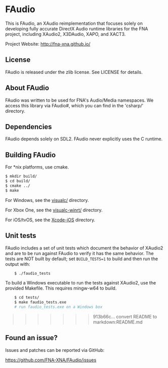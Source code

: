 # FAudio
This is FAudio, an XAudio reimplementation that focuses solely on developing
fully accurate DirectX Audio runtime libraries for the FNA project, including
XAudio2, X3DAudio, XAPO, and XACT3.

Project Website: http://fna-xna.github.io/

## License
FAudio is released under the zlib license. See LICENSE for details.

## About FAudio
FAudio was written to be used for FNA's Audio/Media namespaces. We access this
library via FAudio#, which you can find in the 'csharp/' directory.

## Dependencies
FAudio depends solely on SDL2. FAudio never explicitly uses the C runtime.

## Building FAudio
For *nix platforms, use cmake.

```sh
$ mkdir build/
$ cd build/
$ cmake ../
$ make
```

For Windows, see the [visualc/](visualc) directory.

For Xbox One, see the [visualc-winrt/](visualc-winrt) directory.

For iOS/tvOS, see the [Xcode-iOS](Xcode-iOS) directory.

## Unit tests
FAudio includes a set of unit tests which document the behavior of XAudio2 and
are to be run against FAudio to verify it has the same behavior. The tests are
NOT built by default; set `BUILD_TESTS=1` to build and then run the output with:

```sh
    $ ./faudio_tests
```

To build a Windows executable to run the tests against XAudio2, use the
provided Makefile. This requires mingw-w64 to build.

```sh
    $ cd tests/
    $ make faudio_tests.exe
    # run faudio_tests.exe on a Windows box
```
>>>>>>> 913b66c... convert README to markdown:README.md

## Found an issue?
Issues and patches can be reported via GitHub:

https://github.com/FNA-XNA/FAudio/issues
